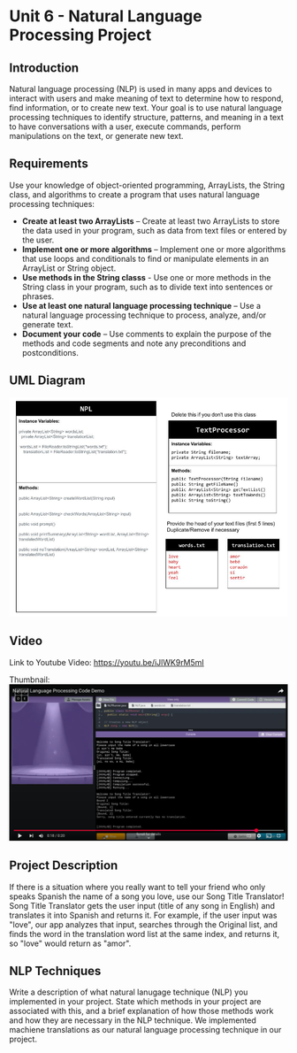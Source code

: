 # Unit 6 - Natural Language Processing Project

## Introduction

Natural language processing (NLP) is used in many apps and devices to interact with users and make meaning of text to determine how to respond, find information, or to create new text. Your goal is to use natural language processing techniques to identify structure, patterns, and meaning in a text to have conversations with a user, execute commands, perform manipulations on the text, or generate new text.

## Requirements

Use your knowledge of object-oriented programming, ArrayLists, the String class, and algorithms to create a program that uses natural language processing techniques:

- **Create at least two ArrayLists** – Create at least two ArrayLists to store the data used in your program, such as data from text files or entered by the user.
- **Implement one or more algorithms** – Implement one or more algorithms that use loops and conditionals to find or manipulate elements in an ArrayList or String object.
- **Use methods in the String classs** - Use one or more methods in the String class in your program, such as to divide text into sentences or phrases.
- **Use at least one natural language processing technique** – Use a natural language processing technique to process, analyze, and/or generate text.
- **Document your code** – Use comments to explain the purpose of the methods and code segments and note any preconditions and postconditions.

## UML Diagram

![alt text](UMLDiagram.jpg)

## Video
Link to Youtube Video:
https://youtu.be/iJlWK9rM5mI

Thumbnail:
![alt text](NLPThumbnail.png)

## Project Description

If there is a situation where you really want to tell your friend who only speaks Spanish the name of a song you love, use our Song Title Translator! Song Title Translator gets the user input (title of any song in English) and translates it into Spanish and returns it. For example, if the user input was "love", our app analyzes that input, searches through the Original list, and finds the word in the translation word list at the same index, and returns it, so "love" would return as "amor". 
## NLP Techniques

Write a description of what natural lanugage technique (NLP) you implemented in your project. State which methods in your project are associated with this, and a brief explanation of how those methods work and how they are necessary in the NLP technique. 
We implemented machiene translations as our natural language processing technique in our project.